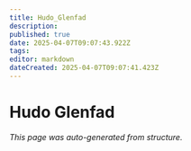 ```yaml
---
title: Hudo_Glenfad
description: 
published: true
date: 2025-04-07T09:07:43.922Z
tags: 
editor: markdown
dateCreated: 2025-04-07T09:07:41.423Z
---
```


# Hudo Glenfad

*This page was auto-generated from structure.*
